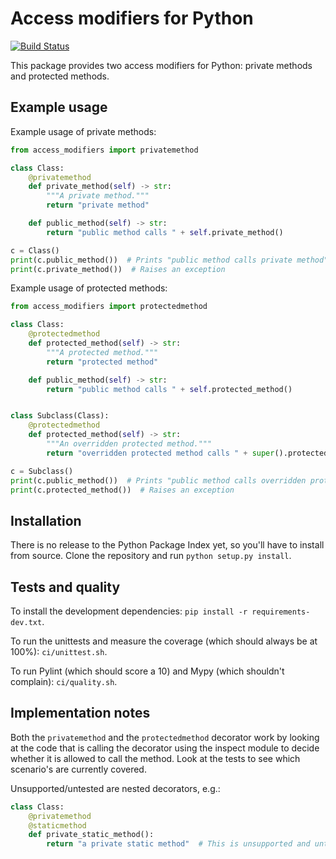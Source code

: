 # Access modifiers for Python

[![Build Status](https://travis-ci.org/fniessink/access-modifiers.svg?branch=master)](https://travis-ci.org/fniessink/access-modifiers)

This package provides two access modifiers for Python: private methods and protected methods.

## Example usage

Example usage of private methods:

```python
from access_modifiers import privatemethod

class Class:
    @privatemethod
    def private_method(self) -> str:
        """A private method."""
        return "private method"

    def public_method(self) -> str:
        return "public method calls " + self.private_method()

c = Class()
print(c.public_method())  # Prints "public method calls private method"
print(c.private_method())  # Raises an exception
```

Example usage of protected methods:

```python
from access_modifiers import protectedmethod

class Class:
    @protectedmethod
    def protected_method(self) -> str:
        """A protected method."""
        return "protected method"

    def public_method(self) -> str:
        return "public method calls " + self.protected_method()


class Subclass(Class):
    @protectedmethod
    def protected_method(self) -> str:
        """An overridden protected method."""
        return "overridden protected method calls " + super().protected_method()

c = Subclass()
print(c.public_method())  # Prints "public method calls overridden protected method calls protected method"
print(c.protected_method())  # Raises an exception
```

## Installation

There is no release to the Python Package Index yet, so you'll have to install from source. Clone the repository and run `python setup.py install`.

## Tests and quality

To install the development dependencies: `pip install -r requirements-dev.txt`.

To run the unittests and measure the coverage (which should always be at 100%): `ci/unittest.sh`.

To run Pylint (which should score a 10) and Mypy (which shouldn't complain): `ci/quality.sh`.

## Implementation notes

Both the `privatemethod` and the `protectedmethod` decorator work by looking at the code that is calling the decorator using the inspect module to decide whether it is allowed to call the method. Look at the tests to see which scenario's are currently covered.

Unsupported/untested are nested decorators, e.g.: 

```python
class Class:
    @privatemethod
    @staticmethod
    def private_static_method():
        return "a private static method"  # This is unsupported and untested!
```
